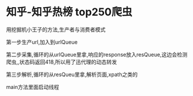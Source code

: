 # 知乎-知乎热榜 top250爬虫

用挖掘机小王子的方法,生产者与消费者模式

第一步生产url,加入到urlQueue

第二步采集,循环的从urlQueue里拿,响应的response放入resQueue,这边会检测爬虫,,状态码返回418,所以用了迅代理的动态转发

第三步解析,循环的从resQueu里拿,解析页面,xpath之类的

main方法里面启动线程
